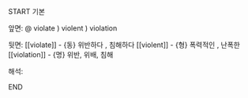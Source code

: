 START
기본

앞면:
@ violate ) violent ) violation


뒷면:
[[violate]] - {동} 위반하다 , 침해하다
[[violent]] - {형} 폭력적인 , 난폭한
[[violation]] - {명} 위반, 위배, 침해


해석:


<!--ID: 1747465723538-->
END